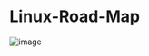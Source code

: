 # Linux-Road-Map

![image](https://github.com/user-attachments/assets/bc81bfe6-3ac5-479c-81aa-7ab8cd445e50)
